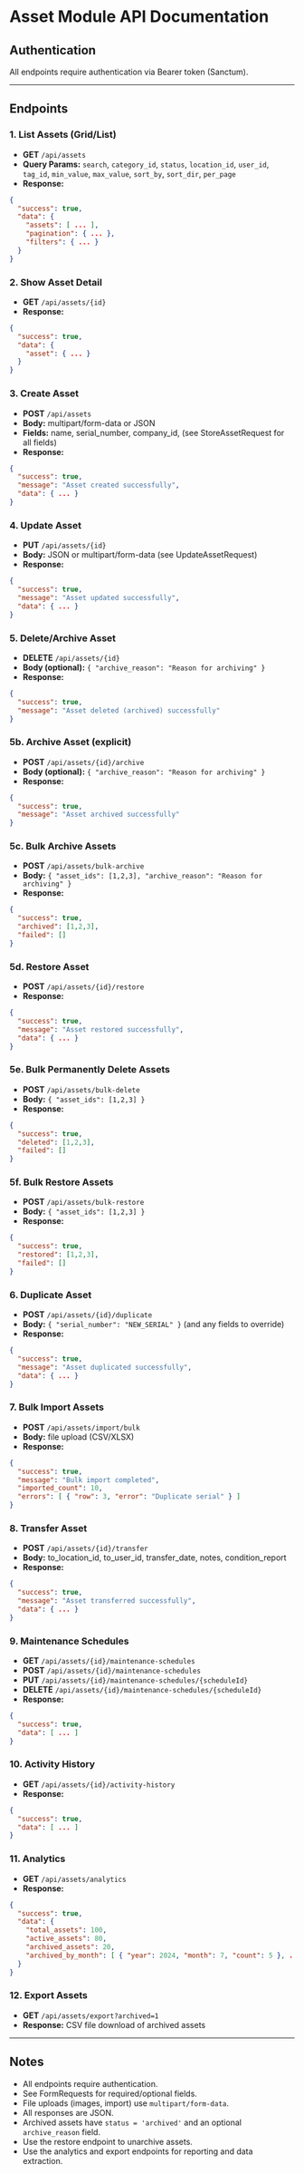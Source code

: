# Asset Module API Documentation

## Authentication
All endpoints require authentication via Bearer token (Sanctum).

---

## Endpoints

### 1. List Assets (Grid/List)
- **GET** `/api/assets`
- **Query Params:** `search`, `category_id`, `status`, `location_id`, `user_id`, `tag_id`, `min_value`, `max_value`, `sort_by`, `sort_dir`, `per_page`
- **Response:**
```json
{
  "success": true,
  "data": {
    "assets": [ ... ],
    "pagination": { ... },
    "filters": { ... }
  }
}
```

### 2. Show Asset Detail
- **GET** `/api/assets/{id}`
- **Response:**
```json
{
  "success": true,
  "data": {
    "asset": { ... }
  }
}
```

### 3. Create Asset
- **POST** `/api/assets`
- **Body:** multipart/form-data or JSON
- **Fields:** name, serial_number, company_id, (see StoreAssetRequest for all fields)
- **Response:**
```json
{
  "success": true,
  "message": "Asset created successfully",
  "data": { ... }
}
```

### 4. Update Asset
- **PUT** `/api/assets/{id}`
- **Body:** JSON or multipart/form-data (see UpdateAssetRequest)
- **Response:**
```json
{
  "success": true,
  "message": "Asset updated successfully",
  "data": { ... }
}
```

### 5. Delete/Archive Asset
- **DELETE** `/api/assets/{id}`
- **Body (optional):** `{ "archive_reason": "Reason for archiving" }`
- **Response:**
```json
{
  "success": true,
  "message": "Asset deleted (archived) successfully"
}
```

### 5b. Archive Asset (explicit)
- **POST** `/api/assets/{id}/archive`
- **Body (optional):** `{ "archive_reason": "Reason for archiving" }`
- **Response:**
```json
{
  "success": true,
  "message": "Asset archived successfully"
}
```

### 5c. Bulk Archive Assets
- **POST** `/api/assets/bulk-archive`
- **Body:** `{ "asset_ids": [1,2,3], "archive_reason": "Reason for archiving" }`
- **Response:**
```json
{
  "success": true,
  "archived": [1,2,3],
  "failed": []
}
```

### 5d. Restore Asset
- **POST** `/api/assets/{id}/restore`
- **Response:**
```json
{
  "success": true,
  "message": "Asset restored successfully",
  "data": { ... }
}
```

### 5e. Bulk Permanently Delete Assets
- **POST** `/api/assets/bulk-delete`
- **Body:** `{ "asset_ids": [1,2,3] }`
- **Response:**
```json
{
  "success": true,
  "deleted": [1,2,3],
  "failed": []
}
```

### 5f. Bulk Restore Assets
- **POST** `/api/assets/bulk-restore`
- **Body:** `{ "asset_ids": [1,2,3] }`
- **Response:**
```json
{
  "success": true,
  "restored": [1,2,3],
  "failed": []
}
```

### 6. Duplicate Asset
- **POST** `/api/assets/{id}/duplicate`
- **Body:** `{ "serial_number": "NEW_SERIAL" }` (and any fields to override)
- **Response:**
```json
{
  "success": true,
  "message": "Asset duplicated successfully",
  "data": { ... }
}
```

### 7. Bulk Import Assets
- **POST** `/api/assets/import/bulk`
- **Body:** file upload (CSV/XLSX)
- **Response:**
```json
{
  "success": true,
  "message": "Bulk import completed",
  "imported_count": 10,
  "errors": [ { "row": 3, "error": "Duplicate serial" } ]
}
```

### 8. Transfer Asset
- **POST** `/api/assets/{id}/transfer`
- **Body:** to_location_id, to_user_id, transfer_date, notes, condition_report
- **Response:**
```json
{
  "success": true,
  "message": "Asset transferred successfully",
  "data": { ... }
}
```

### 9. Maintenance Schedules
- **GET** `/api/assets/{id}/maintenance-schedules`
- **POST** `/api/assets/{id}/maintenance-schedules`
- **PUT** `/api/assets/{id}/maintenance-schedules/{scheduleId}`
- **DELETE** `/api/assets/{id}/maintenance-schedules/{scheduleId}`
- **Response:**
```json
{
  "success": true,
  "data": [ ... ]
}
```

### 10. Activity History
- **GET** `/api/assets/{id}/activity-history`
- **Response:**
```json
{
  "success": true,
  "data": [ ... ]
}
```

### 11. Analytics
- **GET** `/api/assets/analytics`
- **Response:**
```json
{
  "success": true,
  "data": {
    "total_assets": 100,
    "active_assets": 80,
    "archived_assets": 20,
    "archived_by_month": [ { "year": 2024, "month": 7, "count": 5 }, ... ]
  }
}
```

### 12. Export Assets
- **GET** `/api/assets/export?archived=1`
- **Response:** CSV file download of archived assets

---

## Notes
- All endpoints require authentication.
- See FormRequests for required/optional fields.
- File uploads (images, import) use `multipart/form-data`.
- All responses are JSON.
- Archived assets have `status = 'archived'` and an optional `archive_reason` field.
- Use the restore endpoint to unarchive assets.
- Use the analytics and export endpoints for reporting and data extraction. 